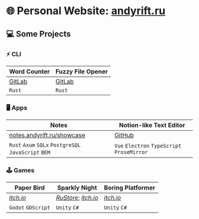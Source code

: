 # 🌐 **Personal Website**: [**andyrift.ru**](https://andyrift.ru)

## 💻 Some Projects

### ⚡ CLI

| Word Counter | Fuzzy File Opener |
| -- | -- |
| [GitLab](https://gitlab.com/andyrift/rs-count) | [GitLab](https://gitlab.com/andyrift/fuzzy-open) |
| `Rust` | `Rust` |

### 🖥️ Apps

| Notes | Notion-like Text Editor |
| -- | -- |
| [notes.andyrift.ru/showcase](https://notes.andyrift.ru/showcase) | [GitHub](https://github.com/andyrift/electron-text-editor) |
| `Rust` `Axum` `SQLx` `PostgreSQL` `JavaScript` `BEM` | `Vue` `Electron` `TypeScript` `ProseMirror` |


### 🕹️ Games

| Paper Bird | Sparkly Night | Boring Platformer |
|--|--|--|
| [_itch.io_](https://andyrift.itch.io/paper-bird) | [_RuStore_](https://apps.rustore.ru/app/ru.andyrift.paperbird); [_itch.io_](https://andyrift.itch.io/sparkly-night) | [_itch.io_](https://andyrift.itch.io/boring-platformer) |
| `Godot` `GDScript` | `Unity` `C#` | `Unity` `C#` |
